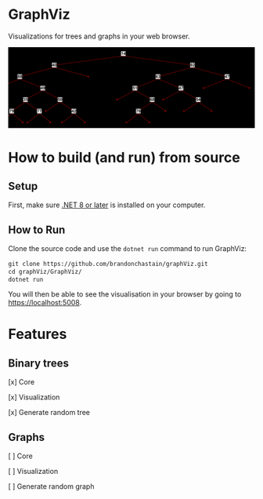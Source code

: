 # GraphViz
Visualizations for trees and graphs in your web browser.

![A screenshot of the visualization tool as it runs in a browser.](demo.jpeg)

# How to build (and run) from source
## Setup
First, make sure [.NET 8 or later](https://learn.microsoft.com/en-us/dotnet/core/install/) is installed on your computer.

## How to Run
Clone the source code and use the `dotnet run` command to run GraphViz:

```
git clone https://github.com/brandonchastain/graphViz.git
cd graphViz/GraphViz/
dotnet run
```

You will then be able to see the visualisation in your browser by going to [https://localhost:5008](https://localhost:5008).

# Features
## Binary trees
[x] Core

[x] Visualization

[x] Generate random tree


## Graphs
[ ] Core

[ ] Visualization

[ ] Generate random graph

